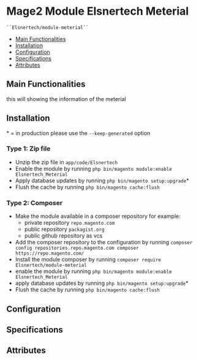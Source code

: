 # Mage2 Module Elsnertech Meterial

    ``Elsnertech/module-meterial``

 - [Main Functionalities](#markdown-header-main-functionalities)
 - [Installation](#markdown-header-installation)
 - [Configuration](#markdown-header-configuration)
 - [Specifications](#markdown-header-specifications)
 - [Attributes](#markdown-header-attributes)


## Main Functionalities
this will showing the information of the meterial

## Installation
\* = in production please use the `--keep-generated` option

### Type 1: Zip file

 - Unzip the zip file in `app/code/Elsnertech`
 - Enable the module by running `php bin/magento module:enable Elsnertech_Meterial`
 - Apply database updates by running `php bin/magento setup:upgrade`\*
 - Flush the cache by running `php bin/magento cache:flush`

### Type 2: Composer

 - Make the module available in a composer repository for example:
    - private repository `repo.magento.com`
    - public repository `packagist.org`
    - public github repository as vcs
 - Add the composer repository to the configuration by running `composer config repositories.repo.magento.com composer https://repo.magento.com/`
 - Install the module composer by running `composer require Elsnertech/module-meterial`
 - enable the module by running `php bin/magento module:enable Elsnertech_Meterial`
 - apply database updates by running `php bin/magento setup:upgrade`\*
 - Flush the cache by running `php bin/magento cache:flush`


## Configuration




## Specifications




## Attributes



